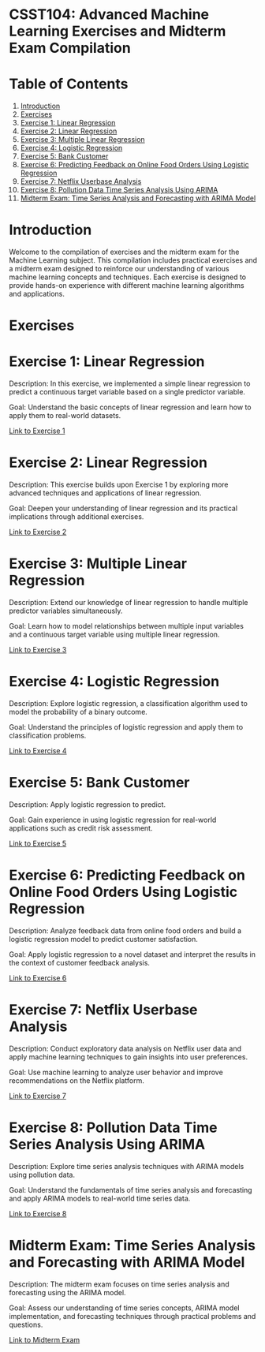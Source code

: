 # **CSST104: Advanced Machine Learning Exercises and Midterm Exam Compilation**

# **Table of Contents**

1. [Introduction](#introduction)
2. [Exercises](#exercises)
3. <a href="">Exercise 1: Linear Regression</a>
4. <a href="">Exercise 2: Linear Regression</a>
5. <a href="">Exercise 3: Multiple Linear Regression</a>
6. <a href="">Exercise 4: Logistic Regression</a>
7. <a href="">Exercise 5: Bank Customer</a>
8. <a href="">Exercise 6: Predicting Feedback on Online Food Orders Using Logistic Regression</a>
9. <a href="">Exercise 7: Netflix Userbase Analysis</a>
10. <a href="">Exercise 8: Pollution Data Time Series Analysis Using ARIMA</a>
11. <a href="">Midterm Exam: Time Series Analysis and Forecasting with ARIMA Model</a>

# **Introduction**

<a id="introduction"></a>

Welcome to the compilation of exercises and the midterm exam for the Machine Learning subject. This compilation includes practical exercises and a midterm exam designed to reinforce our understanding of various machine learning concepts and techniques. Each exercise is designed to provide hands-on experience with different machine learning algorithms and applications.

# **Exercises**

<a id="exercises"></a>

# **Exercise 1: Linear Regression**

Description: In this exercise, we implemented a simple linear regression to predict a continuous target variable based on a single predictor variable.

Goal: Understand the basic concepts of linear regression and learn how to apply them to real-world datasets.

<a href="">Link to Exercise 1</a>

# **Exercise 2: Linear Regression**

Description: This exercise builds upon Exercise 1 by exploring more advanced techniques and applications of linear regression.

Goal: Deepen your understanding of linear regression and its practical implications through additional exercises.

<a href="">Link to Exercise 2</a>

# **Exercise 3: Multiple Linear Regression**

Description: Extend our knowledge of linear regression to handle multiple predictor variables simultaneously.

Goal: Learn how to model relationships between multiple input variables and a continuous target variable using multiple linear regression.

<a href="">Link to Exercise 3</a>

# **Exercise 4: Logistic Regression**

Description: Explore logistic regression, a classification algorithm used to model the probability of a binary outcome.

Goal: Understand the principles of logistic regression and apply them to classification problems.

<a href="">Link to Exercise 4</a>

# **Exercise 5: Bank Customer**

Description: Apply logistic regression to predict.

Goal: Gain experience in using logistic regression for real-world applications such as credit risk assessment.

<a href="">Link to Exercise 5</a>

# **Exercise 6: Predicting Feedback on Online Food Orders Using Logistic Regression**

Description: Analyze feedback data from online food orders and build a logistic regression model to predict customer satisfaction.

Goal: Apply logistic regression to a novel dataset and interpret the results in the context of customer feedback analysis.

<a href="">Link to Exercise 6</a>

# **Exercise 7: Netflix Userbase Analysis**

Description: Conduct exploratory data analysis on Netflix user data and apply machine learning techniques to gain insights into user preferences.

Goal: Use machine learning to analyze user behavior and improve recommendations on the Netflix platform.

<a href="">Link to Exercise 7</a>

# **Exercise 8: Pollution Data Time Series Analysis Using ARIMA**

Description: Explore time series analysis techniques with ARIMA models using pollution data.

Goal: Understand the fundamentals of time series analysis and forecasting and apply ARIMA models to real-world time series data.

<a href="">Link to Exercise 8</a>

# **Midterm Exam: Time Series Analysis and Forecasting with ARIMA Model**

Description: The midterm exam focuses on time series analysis and forecasting using the ARIMA model.

Goal: Assess our understanding of time series concepts, ARIMA model implementation, and forecasting techniques through practical problems and questions.

<a href="">Link to Midterm Exam</a>
